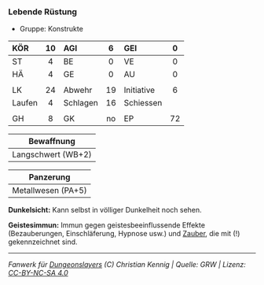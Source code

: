 ### Lebende Rüstung

- Gruppe: Konstrukte

| KÖR    | 10  | AGI      |  6  | GEI        |  0  |
| :----- | :-: | :------- | :-: | :--------- | :-: |
| ST     |  4  | BE       |  0  | VE         |  0  |
| HÄ     |  4  | GE       |  0  | AU         |  0  |
|        |     |          |     |            |     |
| LK     | 24  | Abwehr   | 19  | Initiative |  6  |
| Laufen |  4  | Schlagen | 16  | Schiessen  |     |
|        |     |          |     |            |     |
| GH     |  8  | GK       | no  | EP         | 72  |

|     Bewaffnung     |
| :----------------: |
| Langschwert (WB+2) |

|     Panzerung      |
| :----------------: |
| Metallwesen (PA+5) |

**Dunkelsicht:** Kann selbst in völliger Dunkelheit noch sehen.

**Geistesimmun:** Immun gegen geistesbeeinflussende Effekte (Bezauberungen, Einschläferung, Hypnose usw.) und [Zauber](../../fanwerk/zauber/zauber.md), die mit (!) gekennzeichnet sind.

---

_Fanwerk für [Dungeonslayers](https://www.dungeonslayers.net/) (C) Christian Kennig | Quelle: GRW | Lizenz: [CC-BY-NC-SA 4.0](https://creativecommons.org/licenses/by-nc-sa/4.0/deed.de)_
